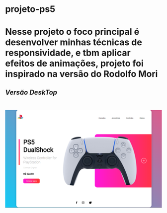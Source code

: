 # projeto-ps5

<h1>Nesse projeto o foco principal é desenvolver minhas técnicas de responsividade, e tbm aplicar efeitos de animações,
  projeto foi inspirado na versão do Rodolfo Mori<h2>
  

 <h2><i>Versão DeskTop<i><h2>
<img src="img/Design sem nome (2).png">
    
   
